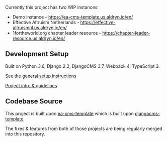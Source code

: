 Currently this project has two WIP instances:
- Demo instance - https://ea-cms-template.us.aldryn.io/en/
- Effective Altruism Netherlands - https://effective-altruismnl.us.aldryn.io/en/
- 1fortheworld.org chapter leader resource - https://chapter-leader-resource.us.aldryn.io/en/


Development Setup
-------------------------------------------------------------------------------
Built on Python 3.6, Django 2.2, DjangoCMS 3.7, Webpack 4, TypeScript 3.

See the general [setup instructions](https://gitlab.com/what-digital/djangocms-template/-/blob/master/docs/setup-instruction.md)

[Project intro & guidelines](https://gitlab.com/what-digital/djangocms-template/-/blob/master/docs/README.md)


Codebase Source
-------------------------------------------------------------------------------

This project is built upon [ea-cms-template](https://gitlab.com/effective-altruism/ea-cms-template)
which is built upon [djangocms-template](https://gitlab.com/what-digital/djangocms-template).

The fixes & features from both of those projects are being regularly merged into this repository.
